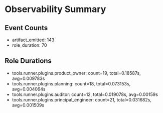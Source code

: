 # Observability Summary

## Event Counts

- artifact_emitted: 143
- role_duration: 70

## Role Durations

- tools.runner.plugins.product_owner: count=19, total=0.18587s, avg=0.009783s
- tools.runner.plugins.planning: count=18, total=0.073153s, avg=0.004064s
- tools.runner.plugins.auditor: count=12, total=0.019078s, avg=0.00159s
- tools.runner.plugins.principal_engineer: count=21, total=0.031682s, avg=0.001509s

